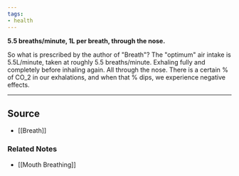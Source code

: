 ```yaml
---
tags:
- health
---
```

**5.5 breaths/minute, 1L per breath, through the nose.**

So what is prescribed by the author of "Breath"? The "optimum" air intake is 5.5L/minute, taken at roughly 5.5 breaths/minute. Exhaling fully and completely before inhaling again. All through the nose. There is a certain % of CO_2 in our exhalations, and when that % dips, we experience negative effects.

---

## Source
- [[Breath]]

### Related Notes
- [[Mouth Breathing]]